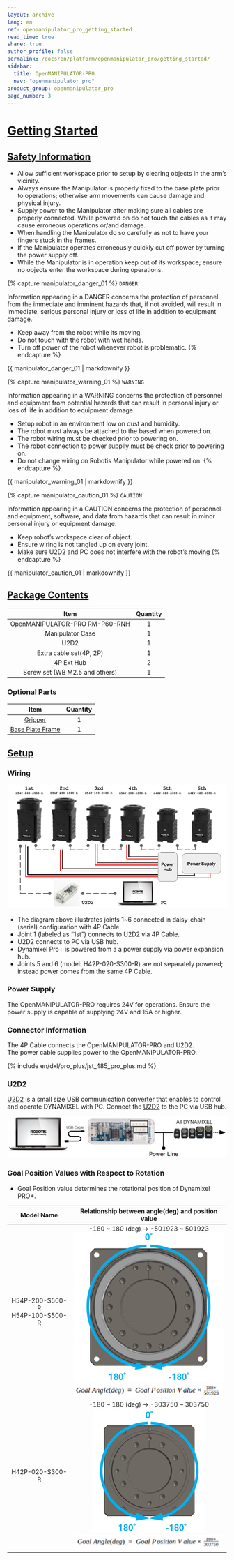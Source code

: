 ```yaml
---
layout: archive
lang: en
ref: openmanipulator_pro_getting_started
read_time: true
share: true
author_profile: false
permalink: /docs/en/platform/openmanipulator_pro/getting_started/
sidebar:
  title: OpenMANIPULATOR-PRO
  nav: "openmanipulator_pro"
product_group: openmanipulator_pro
page_number: 3
---
```


<div style="counter-reset: h1 2"></div>

# [Getting Started](#getting-started)

## [Safety Information](#safety-information)

- Allow sufficient workspace prior to setup by clearing objects in the arm’s vicinity.
- Always ensure the Manipulator is properly fixed to the base plate prior to operations; otherwise arm movements can cause damage and physical injury.
- Supply power to the Manipulator after making sure all cables are properly connected. While powered on do not touch the cables as it may cause erroneous operations or/and damage.
- When handling the Manipulator do so carefully as not to have your fingers stuck in the frames.
- If the Manipulator operates erroneously quickly cut off power by turning the power supply off.
- While the Manipulator is in operation keep out of its workspace; ensure no objects enter the workspace during operations.

{% capture manipulator_danger_01 %}
`DANGER`

Information appearing in a DANGER concerns the protection of personnel from the immediate and imminent hazards that, if not avoided, will result in immediate, serious personal injury or loss of life in addition to equipment damage.
- Keep away from the robot while its moving.
- Do not touch with the robot with wet hands.
- Turn off power of the robot whenever robot is problematic.
{% endcapture %}

<div class="notice--danger">{{ manipulator_danger_01 | markdownify }}</div>


{% capture manipulator_warning_01 %}
`WARNING`

Information appearing in a WARNING concerns the protection of personnel and equipment from potential hazards that can result in personal injury or loss of life in addition to equipment damage.
- Setup robot in an environment low on dust and humidity.
- The robot must always be attached to the based when powered on.
- The robot wiring must be checked prior to powering on.
- The robot connection to power supplly must be check prior to powering on.
- Do not change wiring on Robotis Manipulator while powered on.
{% endcapture %}

<div class="notice--warning">{{ manipulator_warning_01 | markdownify }}</div>

{% capture manipulator_caution_01 %}
`CAUTION`

Information appearing in a CAUTION concerns the protection of personnel and equipment, software, and data from hazards that can result in minor personal injury or equipment damage.
- Keep robot’s workspace clear of object.
- Ensure wiring is not tangled up on every joint.
- Make sure U2D2 and PC does not interfere with the robot’s moving
{% endcapture %}

<div class="notice--warning">{{ manipulator_caution_01 | markdownify }}</div>

## [Package Contents](#package-contents)

| Item                            | Quantity |
|:-------------------------------:|:---:|
| OpenMANIPULATOR-PRO RM-P60-RNH      | 1 |
| Manipulator Case                | 1 |
| U2D2                            | 1 |
| Extra cable set(4P, 2P)         | 1 |
| 4P Ext Hub                      | 2 |
| Screw set (WB M2.5 and others)  | 1 |

### Optional Parts

| Item                            | Quantity |
|:-------------------------------:|:---:|
| [Gripper](/docs/en/platform/rh_p12_rna/)           | 1 |
| [Base Plate Frame](http://www.robotis-shop-en.com/?act=shop_en.goods_view&GS=2538&GC=GD070002)| 1 |  

## [Setup](#setup)

### Wiring

![](/assets/images/platform/openmanipulator_pro/wiring.png)

- The diagram above illustrates joints 1~6 connected in daisy-chain (serial) configuration with 4P Cable.
- Joint 1 (labeled as “1st”) connects to U2D2 via 4P Cable.
- U2D2 connects to PC via USB hub.
- Dynamixel Pro+ is powered from a a power supply via power expansion hub.
- Joints 5 and 6 (model: H42P-020-S300-R) are not separately powered; instead power comes from the same 4P Cable.

### Power Supply
The OpenMANIPULATOR-PRO requires 24V for operations. Ensure the power supply is capable of supplying 24V and 15A or higher.

### Connector Information
The 4P Cable connects the OpenMANIPULATOR-PRO and U2D2.     
The power cable supplies power to the OpenMANIPULATOR-PRO.

{% include en/dxl/pro_plus/jst_485_pro_plus.md %}

### U2D2
[U2D2](/docs/en/parts/interface/u2d2/) is a small size USB communication converter that enables to control and operate DYNAMIXEL with PC. Connect the [U2D2](/docs/en/parts/interface/u2d2/) to the PC via USB hub.

![](/assets/images/platform/openmanipulator_pro/u2d2.png)

### Goal Position Values with Respect to Rotation

- Goal Position value determines the rotational position of Dynamixel PRO+.

|Model Name|Relationship between angle(deg) and position value|
|:---:|:---:|
|H54P-200-S500-R<br />H54P-100-S500-R|-180 ~ 180 (deg) → -501923 ~ 501923<br />![](/assets/images/platform/openmanipulator_pro/h54p_goal_position.png)<br />![](/assets/images/platform/openmanipulator_pro/h54p_goal_angle.png)|
|H42P-020-S300-R|-180 ~ 180 (deg) → -303750 ~ 303750<br />![](/assets/images/platform/openmanipulator_pro/h42p_goal_position.png)<br />![](/assets/images/platform/openmanipulator_pro/h42p_goal_angle.png)|
